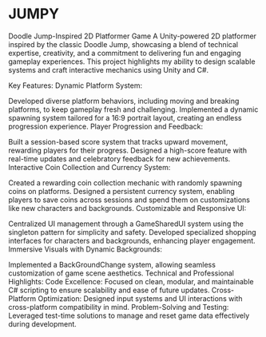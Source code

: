 # JUMPY
Doodle Jump-Inspired 2D Platformer Game
A Unity-powered 2D platformer inspired by the classic Doodle Jump, showcasing a blend of technical expertise, creativity, and a commitment to delivering fun and engaging gameplay experiences. This project highlights my ability to design scalable systems and craft interactive mechanics using Unity and C#.

Key Features:
Dynamic Platform System:

Developed diverse platform behaviors, including moving and breaking platforms, to keep gameplay fresh and challenging.
Implemented a dynamic spawning system tailored for a 16:9 portrait layout, creating an endless progression experience.
Player Progression and Feedback:

Built a session-based score system that tracks upward movement, rewarding players for their progress.
Designed a high-score feature with real-time updates and celebratory feedback for new achievements.
Interactive Coin Collection and Currency System:

Created a rewarding coin collection mechanic with randomly spawning coins on platforms.
Designed a persistent currency system, enabling players to save coins across sessions and spend them on customizations like new characters and backgrounds.
Customizable and Responsive UI:

Centralized UI management through a GameSharedUI system using the singleton pattern for simplicity and safety.
Developed specialized shopping interfaces for characters and backgrounds, enhancing player engagement.
Immersive Visuals with Dynamic Backgrounds:

Implemented a BackGroundChange system, allowing seamless customization of game scene aesthetics.
Technical and Professional Highlights:
Code Excellence: Focused on clean, modular, and maintainable C# scripting to ensure scalability and ease of future updates.
Cross-Platform Optimization: Designed input systems and UI interactions with cross-platform compatibility in mind.
Problem-Solving and Testing: Leveraged test-time solutions to manage and reset game data effectively during development.
